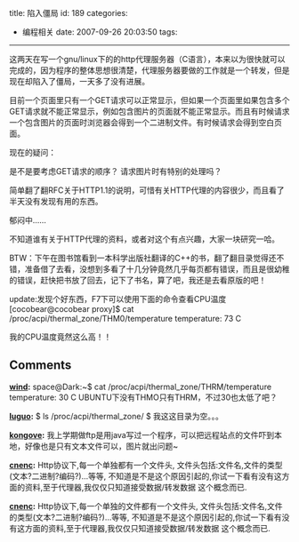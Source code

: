 title: 陷入僵局
id: 189
categories:
  - 编程相关
date: 2007-09-26 20:03:50
tags:
---

这两天在写一个gnu/linux下的的http代理服务器（C语言），本来以为很快就可以完成的，因为程序的整体思想很清楚，代理服务器要做的工作就是一个转发，但是现在却陷入了僵局，一天多了没有进展。

目前一个页面里只有一个GET请求可以正常显示，但如果一个页面里如果包含多个GET请求就不能正常显示，例如包含图片的页面就不能正常显示。而且有时候请求一个包含图片的页面时浏览器会得到一个二进制文件。有时候请求会得到空白页面。

现在的疑问：

是不是要考虑GET请求的顺序？
请求图片时有特别的处理吗？

简单翻了翻RFC关于HTTP1.1的说明，可惜有关HTTP代理的内容很少，而且看了半天没有发现有用的东西。

郁闷中……

不知道谁有关于HTTP代理的资料，或者对这个有点兴趣，大家一块研究一哈。

BTW：下午在图书馆看到一本科学出版社翻译的C++的书，翻了翻目录觉得还不错，准备借了去看，没想到多看了十几分钟竟然几乎每页都有错误，而且是很幼稚的错误，赶快把书放了回去，记下了书名，算了吧，我还是去看原版的吧！

update:发现个好东西，F7下可以使用下面的命令查看CPU温度
[cocobear@cocobear proxy]$ cat /proc/acpi/thermal_zone/THM0/temperature 
temperature:             73 C

我的CPU温度竟然这么高！！
## Comments

**[wind](#1822 "2007-09-27 09:51:19"):** space@Dark:~$ cat /proc/acpi/thermal_zone/THRM/temperature temperature: 30 C UBUNTU下没有THMO只有THRM，不过30也太低了吧？

**[luguo](#1827 "2007-09-28 12:27:31"):** $ ls /proc/acpi/thermal_zone/ $ 我这这目录为空。。。

**[kongove](#1816 "2007-09-26 21:34:12"):** 我上学期做ftp是用java写过一个程序，可以把远程站点的文件吓到本地，好像也是只有文本文件可以，图片就出问题~

**[cnenc](#1817 "2007-09-27 02:30:29"):** Http协议下,每一个单独都有一个文件头, 文件头包括:文件名,文件的类型(文本?二进制?编码?)...等等, 不知道是不是这个原因引起的,你试一下看有没有这方面的资料,至于代理器,我仅仅只知道接受数据/转发数据 这个概念而已.

**[cnenc](#1818 "2007-09-27 02:31:05"):** Http协议下,每一个单独的文件都有一个文件头, 文件头包括:文件名,文件的类型(文本?二进制?编码?)...等等, 不知道是不是这个原因引起的,你试一下看有没有这方面的资料,至于代理器,我仅仅只知道接受数据/转发数据 这个概念而已.

